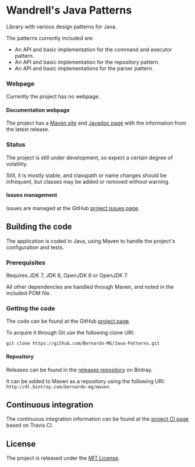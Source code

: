 # Wandrell's Java Patterns
Library with various design patterns for Java.

The patterns currently included are:
* An API and basic implementation for the command and executor pattern.
* An API and basic implementation for the repository pattern.
* An API and basic implementations for the parser pattern.

### Webpage
Currently the project has no webpage.

#### Documentation webpage
The project has a [Maven site][] and [Javadoc page][] with the information from the
latest release.

### Status
The project is still under development, so expect a certain degree of volatility.

Still, it is mostly stable, and classpath or name changes should be infrequent, but classes may be added or removed without warning.

#### Issues management
Issues are managed at the GitHub [project issues page][].

## Building the code
The application is coded in Java, using Maven to handle the project's configuration and tests.

### Prerequisites
Requires JDK 7, JDK 8, OpenJDK 6 or OpenJDK 7.

All other dependencies are handled through Maven, and noted in the included POM file.

### Getting the code
The code can be found at the GitHub [project page][].

To acquire it through Git use the following clone URI:

`git clone https://github.com/Bernardo-MG/Java-Patterns.git`

#### Repository
Releases can be found in the [releases repository][] on Bintray.

It can be added to Maven as a repository using the following URI:
`http://dl.bintray.com/bernardo-mg/maven`

## Continuous integration
The continuous integration information can be found at the [project CI page][] based on Travis CI.

## License
The project is released under the [MIT License][].

[Javadoc page]: http://docs.wandrell.com/maven/java-patterns/apidocs
[Maven site]: http://docs.wandrell.com/maven/java-patterns
[MIT License]: http://www.opensource.org/licenses/mit-license.php
[project CI page]: https://travis-ci.org/Bernardo-MG/Java-Patterns
[project issues page]: https://github.com/Bernardo-MG/Java-Patterns/issues
[project page]: http://github.com/Bernardo-MG/Java-Patterns
[releases repository]: http://dl.bintray.com/bernardo-mg/java-patterns